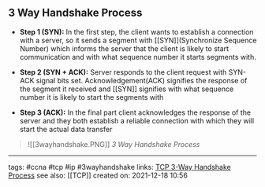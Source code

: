 ## 3 Way Handshake Process


- **Step 1 (SYN):** In the first step, the client wants to establish a connection with a server, so it sends a segment with [[SYN]](Synchronize Sequence Number) which informs the server that the client is likely to start communication and with what sequence number it starts segments with.


- **Step 2 (SYN + ACK):** Server responds to the client request with SYN-ACK signal bits set. Acknowledgement(ACK) signifies the response of the segment it received and [[SYN]] signifies with what sequence number it is likely to start the segments with


- **Step 3 (ACK):** In the final part client acknowledges the response of the server and they both establish a reliable connection with which they will start the actual data transfer


>![[3wayhandshake.PNG]]
>*3 Way Handshake Process*


---
tags: #ccna #tcp #ip #3wayhandshake
links: [TCP 3-Way Handshake Process](https://www.geeksforgeeks.org/tcp-3-way-handshake-process/)
see also: [[TCP]]
created on: 2021-12-18 10:56